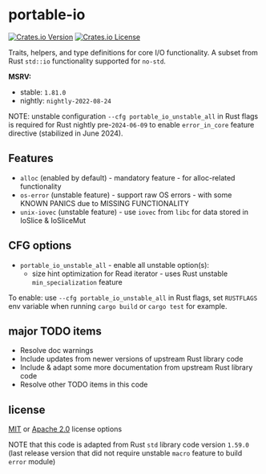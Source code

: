 # portable-io

[![Crates.io Version](https://img.shields.io/crates/v/portable-io?style=flat-square)](https://crates.io/crates/portable-io)
[![Crates.io License](https://img.shields.io/crates/l/portable-io)](#license)

<!-- cargo-sync-readme start -->

Traits, helpers, and type definitions for core I/O functionality.
A subset from Rust `std::io` functionality supported for `no-std`.

**MSRV:**
- stable: `1.81.0`
- nightly: `nightly-2022-08-24`

NOTE: unstable configuration `--cfg portable_io_unstable_all` in Rust flags is required for Rust nightly
pre-`2024-06-09` to enable `error_in_core` feature directive (stabilized in June 2024).

## Features

- `alloc` (enabled by default) - mandatory feature - for alloc-related functionality
- `os-error` (unstable feature) - support raw OS errors - with some KNOWN PANICS due to MISSING FUNCTIONALITY
- `unix-iovec` (unstable feature) - use `iovec` from `libc` for data stored in IoSlice & IoSliceMut

## CFG options

- `portable_io_unstable_all` - enable all unstable option(s):
  - size hint optimization for Read iterator - uses Rust unstable `min_specialization` feature

To enable: use `--cfg portable_io_unstable_all` in Rust flags, set `RUSTFLAGS` env variable
when running `cargo build` or `cargo test` for example.

<!-- DOC TODO: INCLUDE & ADAPT MORE DOC COMMENTS FROM RUST STD IO LIBRARY CODE -->
<!-- DOC TODO: CLEANUP AS MANY CARGO DOC WARNINGS AS POSSIBLE & CHECK THIS IN CI -->

<!-- cargo-sync-readme end -->

## major TODO items

- Resolve doc warnings
- Include updates from newer versions of upstream Rust library code
- Include & adapt some more documentation from upstream Rust library code
- Resolve other TODO items in this code

## license

[MIT](./LICENSE-MIT) or [Apache 2.0](./LICENSE-APACHE) license options

NOTE that this code is adapted from Rust `std` library code version `1.59.0`
(last release version that did not require unstable `macro` feature to build `error` module)

